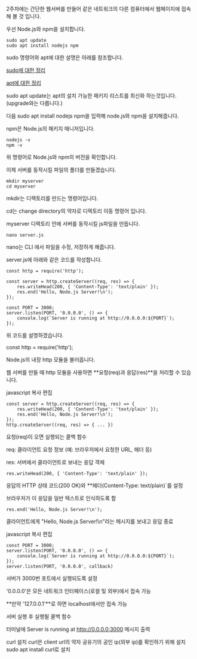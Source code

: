 2주차에는 간단한 웹서버를 만들어 같은 네트워크의 다른 컴퓨터에서 웹페이지에 접속해 볼 것 입니다.

우선 Node.js와 npm을 설치합니다.

```
sudo apt update
sudo apt install nodejs npm
```
sudo 명령어와 apt에 대한 설명은 아래를 참조합니다.

[sudo에 대한 정리](https://velog.io/@akfvh/sudoApt-vduqb7mk)

[apt에 대한 정리](https://velog.io/@tmxkdyd11/Linux%EC%9D%98-apt-%EB%AA%85%EB%A0%B9%EC%96%B4-%EC%A0%95%EB%A6%AC-%EB%A6%AC%EB%88%85%EC%8A%A4-%ED%8C%A8%ED%82%A4%EC%A7%80%EC%99%80-%ED%8C%A8%ED%82%A4%EC%A7%80-%EB%A7%A4%EB%8B%88%EC%A0%80)

sudo apt update는 apt의 설치 가능한 패키지 리스트를 최신화 하는것입니다.(upgrade와는 다릅니다.)

다음 sudo apt install nodejs npm을 입력해 node.js와 npm을 설치해줍니다.

npm은 Node.js의 패키지 매니저입니다.

```
nodejs -v
npm -v
```

위 명령어로 Node.js와 npm의 버전을 확인합니다.

이제 서버를 동작시킬 파일의 폴더를 만들겠습니다.

```
mkdir myserver
cd myserver
```

mkdir는 디렉토리를 만드는 명령어입니다.

cd는 change directory의 약자로 디렉토리 이동 명령어 입니다.

myserver 디렉토리 안에 서버를 동작시킬 js파일을 만듭니다.

```
nano server.js
```

nano는 CLI 에서 파일을 수정, 저장하게 해줍니다.

server.js에 아래와 같은 코드를 작성합니다.

```
const http = require('http');

const server = http.createServer((req, res) => {
    res.writeHead(200, { 'Content-Type': 'text/plain' });
    res.end('Hello, Node.js Server!\n');
});

const PORT = 3000;
server.listen(PORT, '0.0.0.0', () => {
    console.log(`Server is running at http://0.0.0.0:${PORT}`);
});
```
위 코드를 설명하겠습니다.

const http = require('http');

Node.js의 내장 http 모듈을 불러옵니다.

웹 서버를 만들 때 http 모듈을 사용하면 **요청(req)과 응답(res)**을 처리할 수 있습니다.

javascript
복사
편집
```
const server = http.createServer((req, res) => {
    res.writeHead(200, { 'Content-Type': 'text/plain' });
    res.end('Hello, Node.js Server!\n');
});
http.createServer((req, res) => { ... })
```
요청(req)이 오면 실행되는 콜백 함수

req: 클라이언트 요청 정보 (예: 브라우저에서 요청한 URL, 헤더 등)

res: 서버에서 클라이언트로 보내는 응답 객체
```
res.writeHead(200, { 'Content-Type': 'text/plain' });
```
응답의 HTTP 상태 코드(200 OK)와 **헤더(Content-Type: text/plain)`를 설정

브라우저가 이 응답을 일반 텍스트로 인식하도록 함
```
res.end('Hello, Node.js Server!\n');
```
클라이언트에게 "Hello, Node.js Server!\n"라는 메시지를 보내고 응답 종료

javascript
복사
편집
```
const PORT = 3000;
server.listen(PORT, '0.0.0.0', () => {
    console.log(`Server is running at http://0.0.0.0:${PORT}`);
});
server.listen(PORT, '0.0.0.0', callback)
```

서버가 3000번 포트에서 실행되도록 설정

'0.0.0.0'은 모든 네트워크 인터페이스(로컬 및 외부)에서 접속 가능

**만약 '127.0.0.1'**로 하면 localhost에서만 접속 가능

서버 실행 후 실행될 콜백 함수

터미널에 Server is running at http://0.0.0.0:3000 메시지 출력





curl 설치
curl은 client url의 약자
공유기의 공인 ip(외부 ip)를 확인하기 위해 설치
sudo apt install curl로 설치


